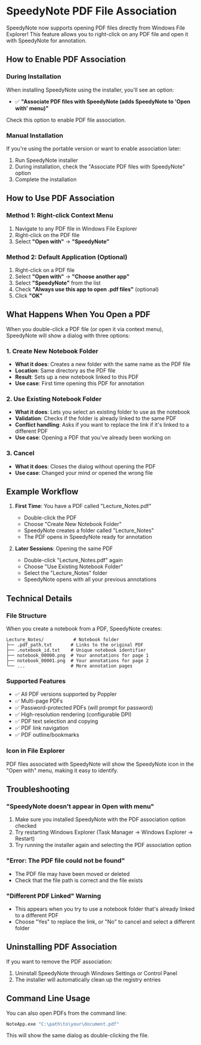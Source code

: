 # SpeedyNote PDF File Association

SpeedyNote now supports opening PDF files directly from Windows File Explorer! This feature allows you to right-click on any PDF file and open it with SpeedyNote for annotation.

## How to Enable PDF Association

### During Installation
When installing SpeedyNote using the installer, you'll see an option:
- ✅ **"Associate PDF files with SpeedyNote (adds SpeedyNote to 'Open with' menu)"**

Check this option to enable PDF file association.

### Manual Installation
If you're using the portable version or want to enable association later:

1. Run SpeedyNote installer
2. During installation, check the "Associate PDF files with SpeedyNote" option
3. Complete the installation

## How to Use PDF Association

### Method 1: Right-click Context Menu
1. Navigate to any PDF file in Windows File Explorer
2. Right-click on the PDF file
3. Select **"Open with"** → **"SpeedyNote"**

### Method 2: Default Application (Optional)
1. Right-click on a PDF file
2. Select **"Open with"** → **"Choose another app"**
3. Select **"SpeedyNote"** from the list
4. Check **"Always use this app to open .pdf files"** (optional)
5. Click **"OK"**

## What Happens When You Open a PDF

When you double-click a PDF file (or open it via context menu), SpeedyNote will show a dialog with three options:

### 1. Create New Notebook Folder
- **What it does**: Creates a new folder with the same name as the PDF file
- **Location**: Same directory as the PDF file
- **Result**: Sets up a new notebook linked to this PDF
- **Use case**: First time opening this PDF for annotation

### 2. Use Existing Notebook Folder
- **What it does**: Lets you select an existing folder to use as the notebook
- **Validation**: Checks if the folder is already linked to the same PDF
- **Conflict handling**: Asks if you want to replace the link if it's linked to a different PDF
- **Use case**: Opening a PDF that you've already been working on

### 3. Cancel
- **What it does**: Closes the dialog without opening the PDF
- **Use case**: Changed your mind or opened the wrong file

## Example Workflow

1. **First Time**: You have a PDF called "Lecture_Notes.pdf"
   - Double-click the PDF
   - Choose "Create New Notebook Folder"
   - SpeedyNote creates a folder called "Lecture_Notes" 
   - The PDF opens in SpeedyNote ready for annotation

2. **Later Sessions**: Opening the same PDF
   - Double-click "Lecture_Notes.pdf" again
   - Choose "Use Existing Notebook Folder"
   - Select the "Lecture_Notes" folder
   - SpeedyNote opens with all your previous annotations

## Technical Details

### File Structure
When you create a notebook from a PDF, SpeedyNote creates:
```
Lecture_Notes/           # Notebook folder
├── .pdf_path.txt       # Links to the original PDF
├── .notebook_id.txt    # Unique notebook identifier
├── notebook_00000.png  # Your annotations for page 1
├── notebook_00001.png  # Your annotations for page 2
└── ...                 # More annotation pages
```

### Supported Features
- ✅ All PDF versions supported by Poppler
- ✅ Multi-page PDFs
- ✅ Password-protected PDFs (will prompt for password)
- ✅ High-resolution rendering (configurable DPI)
- ✅ PDF text selection and copying
- ✅ PDF link navigation
- ✅ PDF outline/bookmarks

### Icon in File Explorer
PDF files associated with SpeedyNote will show the SpeedyNote icon in the "Open with" menu, making it easy to identify.

## Troubleshooting

### "SpeedyNote doesn't appear in Open with menu"
1. Make sure you installed SpeedyNote with the PDF association option checked
2. Try restarting Windows Explorer (Task Manager → Windows Explorer → Restart)
3. Try running the installer again and selecting the PDF association option

### "Error: The PDF file could not be found"
- The PDF file may have been moved or deleted
- Check that the file path is correct and the file exists

### "Different PDF Linked" Warning
- This appears when you try to use a notebook folder that's already linked to a different PDF
- Choose "Yes" to replace the link, or "No" to cancel and select a different folder

## Uninstalling PDF Association

If you want to remove the PDF association:
1. Uninstall SpeedyNote through Windows Settings or Control Panel
2. The installer will automatically clean up the registry entries

## Command Line Usage

You can also open PDFs from the command line:
```bash
NoteApp.exe "C:\path\to\your\document.pdf"
```

This will show the same dialog as double-clicking the file. 